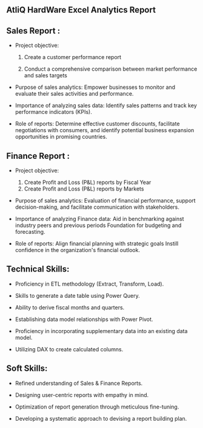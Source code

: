 
## AtliQ HardWare Excel Analytics Report
## Sales Report :
- Project objective:
  1. Create a customer performance report

  2. Conduct a comprehensive comparison between market performance and sales targets


- Purpose of sales analytics: Empower businesses to monitor and evaluate their sales activities and performance.

- Importance of analyzing sales data: Identify sales patterns and track key performance indicators (KPIs).

- Role of reports: Determine effective customer discounts, facilitate negotiations with consumers, and identify potential business expansion opportunities in promising countries.

## Finance Report :
- Project objective:
     1. Create Profit and Loss (P&L) reports by Fiscal  Year
    2. Create Profit and Loss (P&L) reports by Markets

- Purpose of sales analytics: Evaluation of financial performance, support decision-making, and facilitate communication with stakeholders.

- Importance of analyzing Finance data: Aid in benchmarking against industry peers and previous periods Foundation for budgeting and forecasting.

- Role of reports: Align financial planning with strategic goals Instill confidence in the organization's financial outlook.


## Technical Skills:

 - Proficiency in ETL methodology (Extract, Transform, Load).

 - Skills to generate a date table using Power Query.

 - Ability to derive fiscal months and quarters.

 - Establishing data model relationships with Power Pivot.

 - Proficiency in incorporating supplementary data into an existing data model.

 - Utilizing DAX to create calculated columns.
## Soft Skills:

- Refined understanding of Sales & Finance Reports.

 - Designing user-centric reports with empathy in mind.

 - Optimization of report generation through meticulous fine-tuning.

 - Developing a systematic approach to devising a report building plan.